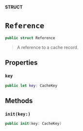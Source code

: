 **STRUCT**

# `Reference`

```swift
public struct Reference
```

> A reference to a cache record.

## Properties
### `key`

```swift
public let key: CacheKey
```

## Methods
### `init(key:)`

```swift
public init(key: CacheKey)
```
